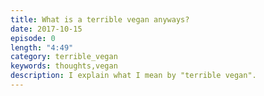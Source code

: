 ```yaml
---
title: What is a terrible vegan anyways?
date: 2017-10-15
episode: 0
length: "4:49"
category: terrible_vegan
keywords: thoughts,vegan
description: I explain what I mean by "terrible vegan".
---
```

